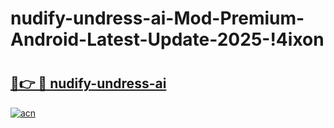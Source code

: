 # nudify-undress-ai-Mod-Premium-Android-Latest-Update-2025-!4ixon

# <h2><a href="https://v3xhjs.esa.edu.pl?title=nudify-undress-ai&ref=4ixon">🔗👉 🔴 nudify-undress-ai</a></h2>

[![acn](https://github.com/user-attachments/assets/0f9c940e-d8b0-45ae-aac7-cd30a18b3e1c)](https://v3xhjs.esa.edu.pl?title=nudify-undress-ai&ref=4ixon)

